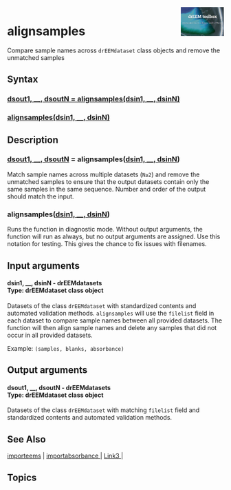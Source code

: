 <img src="top right corner logo.png" width="100" height="auto" align="right"/>

# alignsamples #
Compare sample names across `drEEMdataset` class objects and remove the unmatched samples


## Syntax
### [dsout1, __, dsoutN = alignsamples(dsin1, __, dsinN)](#syntax1) ###
### [alignsamples(dsin1, __, dsinN)](#syntax2) ###


## Description ##
>
### [dsout1, __, dsoutN](#varargout) = alignsamples([dsin1, __, dsinN](#varargin)) <a name="syntax1"></a>

Match sample names across multiple datasets (`N≥2`) and remove the unmatched samples to ensure that the output datasets contain only the same samples in the same sequence. Number and order of the output should match the input.

>
### alignsamples([dsin1, __, dsinN](#varargin)) <a name="syntax2"></a>

Runs the function in diagnostic mode. Without output arguments, the function will run as always, but no output arguments are assigned. Use this notation for testing. This gives the chance to fix issues with filenames.

## Input arguments ##
#### dsin1, __, dsinN  - drEEMdatasets   <a name="varargin"></a> <br> Type: drEEMdataset class object
Datasets of the class `drEEMdataset` with standardized contents and automated validation methods. `alignsamples` will use the `filelist` field in each dataset to compare sample names between all provided datasets. The function will then align sample names and delete any samples that did not occur in all provided datasets.

Example: `(samples, blanks, absorbance)`<br>

## Output arguments ##
#### dsout1, __, dsoutN  - drEEMdatasets <a name="varargout"></a> <br> Type: drEEMdataset class object
Datasets of the class `drEEMdataset` with matching `filelist` field and standardized contents and automated validation methods.

## See Also ##

<a href="link.com">importeems</a> | 
<a href="link.com"> importabsorbance </a> |
<a href="link.com"> Link3 </a> |


## Topics ##